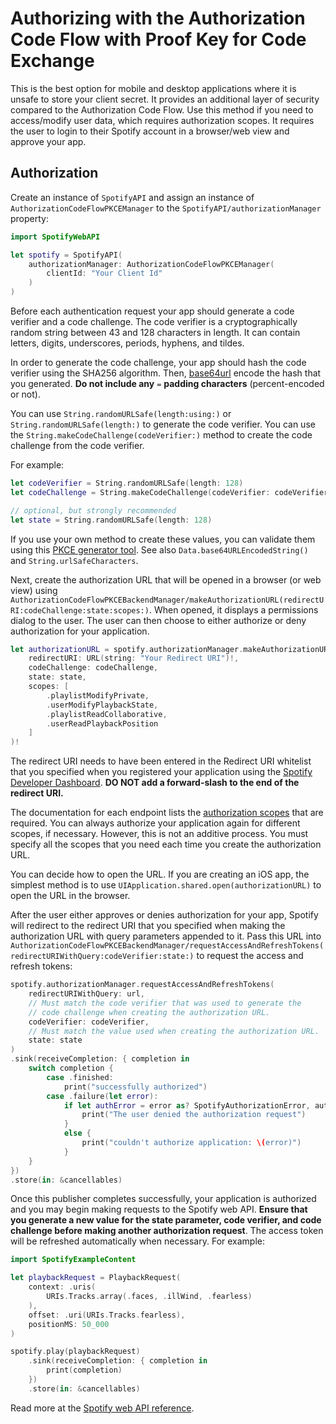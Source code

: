 # Authorizing with the Authorization Code Flow with Proof Key for Code Exchange

This is the best option for mobile and desktop applications where it is unsafe to store your client secret. It provides an additional layer of security compared to the Authorization Code Flow. Use this method if you need to access/modify user data, which requires authorization scopes. It requires the user to login to their Spotify account in a browser/web view and approve your app.

## Authorization

Create an instance of ``SpotifyAPI`` and assign an instance of ``AuthorizationCodeFlowPKCEManager`` to the ``SpotifyAPI/authorizationManager`` property:
```swift
import SpotifyWebAPI

let spotify = SpotifyAPI(
    authorizationManager: AuthorizationCodeFlowPKCEManager(
        clientId: "Your Client Id"
    )
)
```

Before each authentication request your app should generate a code verifier and a code challenge. The code verifier is a cryptographically random string between 43 and 128 characters in length. It can contain letters, digits, underscores, periods, hyphens, and tildes.

In order to generate the code challenge, your app should hash the code verifier using the SHA256 algorithm. Then, [base64url][1] encode the hash that you generated. **Do not include any** `=` **padding characters** (percent-encoded or not).

You can use `String.randomURLSafe(length:using:)` or `String.randomURLSafe(length:)` to generate the code verifier. You can use the `String.makeCodeChallenge(codeVerifier:)` method to create the code challenge from the code verifier. 

For example:

```swift
let codeVerifier = String.randomURLSafe(length: 128)
let codeChallenge = String.makeCodeChallenge(codeVerifier: codeVerifier)

// optional, but strongly recommended
let state = String.randomURLSafe(length: 128)
```

If you use your own method to create these values, you can validate them using this [PKCE generator tool][2]. See also `Data.base64URLEncodedString()` and `String.urlSafeCharacters`.

Next, create the authorization URL that will be opened in a browser (or web view) using ``AuthorizationCodeFlowPKCEBackendManager/makeAuthorizationURL(redirectURI:codeChallenge:state:scopes:)``. When opened, it displays a permissions dialog to the user. The user can then choose to either authorize or deny authorization for your application.

```swift
let authorizationURL = spotify.authorizationManager.makeAuthorizationURL(
    redirectURI: URL(string: "Your Redirect URI")!,
    codeChallenge: codeChallenge,
    state: state,
    scopes: [
        .playlistModifyPrivate,
        .userModifyPlaybackState,
        .playlistReadCollaborative,
        .userReadPlaybackPosition
    ]
)!
```

The redirect URI needs to have been entered in the Redirect URI whitelist that you specified when you registered your application using the [Spotify Developer Dashboard][3]. **DO NOT add a forward-slash to the end of the redirect URI.**

The documentation for each endpoint lists the [authorization scopes][4] that are required. You can always authorize your application again for different scopes, if necessary. However, this is not an additive process. You must specify all the scopes that you need each time you create the authorization URL.

You can decide how to open the URL. If you are creating an iOS app, the simplest method is to use `UIApplication.shared.open(authorizationURL)` to open the URL in the browser.

After the user either approves or denies authorization for your app, Spotify will redirect to the redirect URI that you specified when making the authorization URL with query parameters appended to it. Pass this URL into ``AuthorizationCodeFlowPKCEBackendManager/requestAccessAndRefreshTokens(redirectURIWithQuery:codeVerifier:state:)`` to request the access and refresh tokens:
```swift
spotify.authorizationManager.requestAccessAndRefreshTokens(
    redirectURIWithQuery: url,
    // Must match the code verifier that was used to generate the 
    // code challenge when creating the authorization URL.
    codeVerifier: codeVerifier,
    // Must match the value used when creating the authorization URL.
    state: state
)
.sink(receiveCompletion: { completion in
    switch completion {
        case .finished:
            print("successfully authorized")
        case .failure(let error):
            if let authError = error as? SpotifyAuthorizationError, authError.accessWasDenied {
                print("The user denied the authorization request")
            }
            else {
                print("couldn't authorize application: \(error)")
            }
    }
})
.store(in: &cancellables)
```

Once this publisher completes successfully, your application is authorized and you may begin making requests to the Spotify web API. **Ensure that you generate a new value for the state parameter, code verifier, and code challenge before making another authorization request**. The access token will be refreshed automatically when necessary. For example:
```swift
import SpotifyExampleContent

let playbackRequest = PlaybackRequest(
    context: .uris(
        URIs.Tracks.array(.faces, .illWind, .fearless)
    ),
    offset: .uri(URIs.Tracks.fearless),
    positionMS: 50_000
)

spotify.play(playbackRequest)
    .sink(receiveCompletion: { completion in
        print(completion)
    })
    .store(in: &cancellables)
```

Read more at the [Spotify web API reference][5].

[1]: https://tools.ietf.org/html/rfc4648#section-5
[2]: https://tonyxu-io.github.io/pkce-generator/
[3]: https://developer.spotify.com/dashboard/login
[4]: https://developer.spotify.com/documentation/general/guides/scopes/
[5]: https://developer.spotify.com/documentation/general/guides/authorization-guide/#authorization-code-flow-with-proof-key-for-code-exchange-pkce
